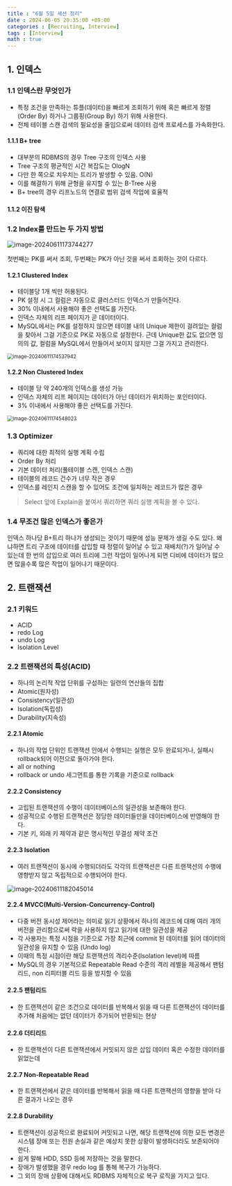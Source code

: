 ```yaml
---
title : "6월 5일 세션 정리"
date : 2024-06-05 20:35:00 +09:00
categories : [Recruiting, Interview]
tags : [Interview]
math : true
---
```


## 1. 인덱스

### 1.1 인덱스란 무엇인가

- 특정 조건을 만족하는 튜플(데이터)을 빠르게 조회하기 위해 혹은 빠르게 정렬(Order By) 하거나 그룹핑(Group By) 하기 위해 사용한다.
- 전체 테이블 스캔 검색의 필요성을 줄임으로써 데이터 검색 프로세스를 가속화한다.

#### 1.1.1 B+ tree

- 대부분의 RDBMS의 경우 Tree 구조의 인덱스 사용
- Tree 구조의 평균적인 시간 복잡도는 OlogN
- 다만 한 쪽으로 치우치는 트리가 발생할 수 있음. O(N)
- 이를 해결하기 위해 균형을 유지할 수 있는 B-Tree 사용
- B+ tree의 경우 리프노드의 연결로 범위 검색 작업에 효율적

#### 1.1.2 이진 탐색



### 1.2 Index를 만드는 두 가지 방법

![image-20240611173744277](./../../blog_img/2024-06-03-6월5일_세션_정리/image-20240611173744277.png)

첫번째는 PK를 써서 조회, 두번째는 PK가 아닌 것을 써서 조회하는 것이 다르다. 

#### 1.2.1 Clustered Index

- 테이블당 1개 씩만 허용된다.
- PK 설정 시 그 컬럼은 자동으로 클러스터드 인덱스가 만들어진다.
- 30% 이내에서 사용해야 좋은 선택도를 가진다.
- 인덱스 자체의 리프 페이지가 곧 데이터이다.
- MySQL에서는 PK를 설정하지 않으면 테이블 내의 Unique 제한이 걸려있는 컬럼을 찾아서 그걸 기준으로 PK로 자동으로 설정한다. 근데 Unique한 값도 없으면 임의의 값, 컬럼을 MySQL에서 만들어서 보이지 않지만 그걸 가지고 관리한다.

<img src="./../../blog_img/2024-06-03-6월5일_세션_정리/image-20240611174537942.png" alt="image-20240611174537942" style="zoom: 80%;" />

#### 1.2.2 Non Clustered Index

- 테이블 당 약 240개의 인덱스를 생성 가능
- 인덱스 자체의 리프 페이지는 데이터가 아닌 데이터가 위치하는 포인터이다.
- 3% 이내에서 사용해야 좋은 선택도를 가진다.

<img src="./../../blog_img/2024-06-03-6월5일_세션_정리/image-20240611174548023.png" alt="image-20240611174548023" style="zoom: 80%;" />

### 1.3 Optimizer

- 쿼리에 대한 최적의 실행 계획 수립
- Order By 처리
- 기본 데이터 처리(풀테이블 스캔, 인덱스 스캔)
- 테이블의 레코드 건수가 너무 작은 경우
- 인덱스를 레인지 스캔을 할 수 있어도 조건에 일치하는 레코드가 많은 경우

> Select 앞에 Explain을 붙여서 쿼리하면 쿼리 실행 계획을 볼 수 있다.

### 1.4 무조건 많은 인덱스가 좋은가

인덱스 하나당 B+트리 하나가 생성되는 것이기 때문에 성능 문제가 생길 수도 있다. 왜냐하면 트리 구조에 데이터를 삽입할 때 정렬이 일어날 수 있고 재배치(?)가 일어날 수 있는데 한 번의 삽입으로 여러 트리에 그런 작업이 일어나게 되면 디비에 데이터가 많으면 많을수록 많은 작업이 일어나기 때문이다.

## 2. 트랜잭션

### 2.1 키워드

- ACID
- redo Log
- undo Log
- Isolation Level

### 2.2 트랜잭션의 특성(ACID)

- 하나의 논리적 작업 단위를 구성하는 일련의 연산들의 집합
- Atomic(원자성)
- Consistency(일관성)
- Isolation(독립성)
- Durability(지속성)

#### 2.2.1 Atomic

- 하나의 작업 단위인 트랜잭션 안에서 수행되는 실행은 모두 완료되거나, 실패시 rollback되어 이전으로 돌아가야 한다.
- all or nothing
- rollback or undo 세그먼트를 통한 기록을 기준으로 rollback

#### 2.2.2 Consistency

- 고립된 트랜잭션의 수행이 데이터베이스의 일관성을 보존해야 한다.
- 성공적으로 수행된 트랜잭션은 정당한 데이터들만을 데이터베이스에 반영해야 한다.
- 기본 키, 외래 키 제약과 같은 명시적인 무결성 제약 조건

#### 2.2.3 Isolation

- 여러 트랜잭션이 동시에 수행되더라도 각각의 트랜잭션은 다른 트랜잭션의 수행에 영향받지 않고 독립적으로 수행되어야 한다.

![image-20240611182045014](./../../blog_img/2024-06-03-6월5일_세션_정리/image-20240611182045014.png)

#### 2.2.4 MVCC(Multi-Version-Concurrency-Control)

- 다중 버전 동시성 제어라는 의미로 읽기 상황에서 하나의 레코드에 대해 여러 개의 버전을 관리함으로써 락을 사용하지 않고 읽기에 대한 일관성을 제공
- 각 사용자는 특정 시점을 기준으로 가장 최근에 commit 된 데이터를 읽어 데이터의 일관성을 유지할 수 있음 (Undo log)
- 이때의 특정 시점이란 해당 트랜잭션의 격리수준(Isolation level)에 따름
- MySQL의 경우 기본적으로 Repeatable Read 수준의 격리 레벨을 제공해서 팬텀리드, non 리피터블 리드 등을 방지할 수 있음

#### 2.2.5 팬텀리드

- 한 트랜잭션이 같은 조건으로 데이터를 반복해서 읽을 때 다른 트랜잭션이 데이터를 추가해 처음에는 없던 데이터가 추가되어 반환되는 현상

#### 2.2.6 더티리드

- 한 트랜잭션이 다른 트랜잭션에서 커밋되지 않은 삽입 데이터 혹은 수정한 데이터를 읽었는데

#### 2.2.7 Non-Repeatable Read

- 한 트랜잭션에서 같은 데이터를 반복해서 읽을 때 다른 트랜잭션의 영향을 받아 다른 결과가 나오는 경우

#### 2.2.8 Durability

- 트랜잭션이 성공적으로 완료되어 커밋되고 나면, 해당 트랜잭션에 의한 모든 변경은 시스템 장애 또는 전원 손실과 같은 예상치 못한 상황이 발생하더라도 보존되어야 한다.
- 쉽게 말해 HDD, SSD 등에 저장하는 것을 말한다.
- 장애가 발생했을 경우 redo log 를 통해 복구가 가능하다.
- 그 외의 장애 상황에 대해서도 RDBMS 자체적으로 복구 로직을 가지고 있다.

